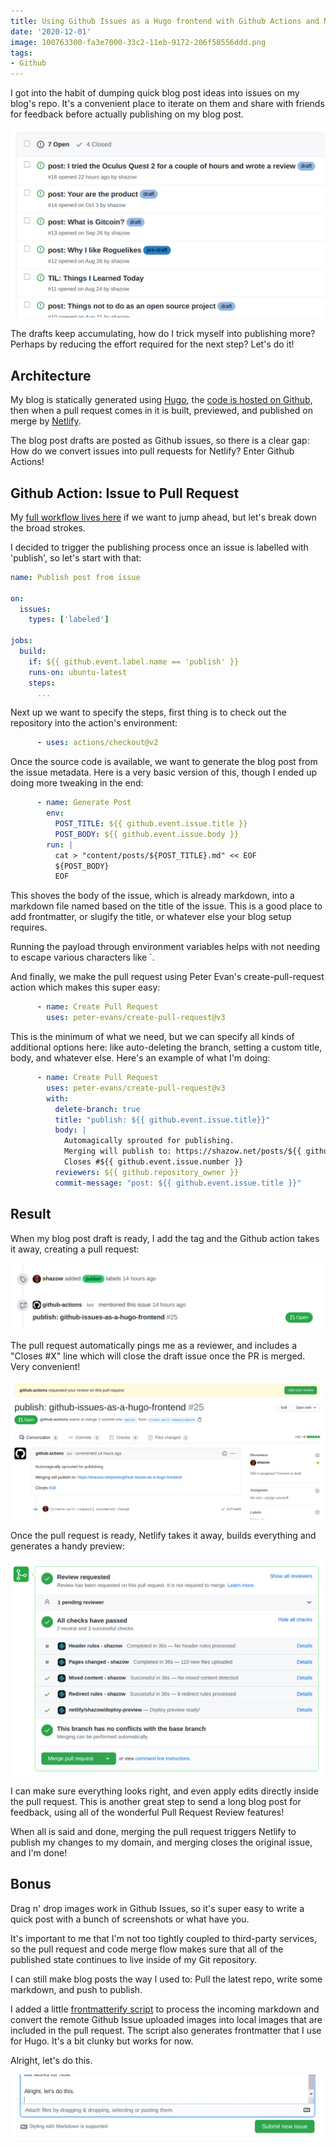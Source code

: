 ```yaml
---
title: Using Github Issues as a Hugo frontend with Github Actions and Netlify
date: '2020-12-01'
image: 100763300-fa3e7000-33c2-11eb-9172-206f58556ddd.png
tags:
- Github
---
```

I got into the habit of dumping quick blog post ideas into issues on my blog's repo. It's a convenient place to iterate on them and share with friends for feedback before actually publishing on my blog post.

![image](100761218-a6cb2280-33c0-11eb-92df-1b52d91cc16e.png)

The drafts keep accumulating, how do I trick myself into publishing more? Perhaps by reducing the effort required for the next step? Let's do it!

## Architecture

My blog is statically generated using [Hugo](https://github.com/gohugoio/hugo), the [code is hosted on Github](https://github.com/shazow/shazow.net), then when a pull request comes in it is built, previewed, and published on merge by [Netlify](https://netlify.com/).

The blog post drafts are posted as Github issues, so there is a clear gap: How do we convert issues into pull requests for Netlify? Enter Github Actions!

## Github Action: Issue to Pull Request

My [full workflow lives here](https://github.com/shazow/shazow.net/blob/master/.github/workflows/publish.yml) if we want to jump ahead, but let's break down the broad strokes.

I decided to trigger the publishing process once an issue is labelled with 'publish', so let's start with that:

```yaml
name: Publish post from issue

on:
  issues:
    types: ['labeled']

jobs:
  build:
    if: ${{ github.event.label.name == 'publish' }}
    runs-on: ubuntu-latest
    steps:
      ...
```

Next up we want to specify the steps, first thing is to check out the repository into the action's environment:

```yaml
      - uses: actions/checkout@v2
```

Once the source code is available, we want to generate the blog post from the issue metadata. Here is a very basic version of this, though I ended up doing more tweaking in the end:

```yaml
      - name: Generate Post
        env:
          POST_TITLE: ${{ github.event.issue.title }}
          POST_BODY: ${{ github.event.issue.body }}
        run: |
          cat > "content/posts/${POST_TITLE}.md" << EOF
          ${POST_BODY}
          EOF
```

This shoves the body of the issue, which is already markdown, into a markdown file named based on the title of the issue. This is a good place to add frontmatter, or slugify the title, or whatever else your blog setup requires.

Running the payload through environment variables helps with not needing to escape various characters like \`.

And finally, we make the pull request using Peter Evan's create-pull-request action which makes this super easy:

```yaml
      - name: Create Pull Request
        uses: peter-evans/create-pull-request@v3
```

This is the minimum of what we need, but we can specify all kinds of additional options here: like auto-deleting the branch, setting a custom title, body, and whatever else. Here's an example of what I'm doing:

```yaml
      - name: Create Pull Request
        uses: peter-evans/create-pull-request@v3
        with:
          delete-branch: true
          title: "publish: ${{ github.event.issue.title}}"
          body: |
            Automagically sprouted for publishing.
            Merging will publish to: https://shazow.net/posts/${{ github.event.issue.title }}
            Closes #${{ github.event.issue.number }}
          reviewers: ${{ github.repository_owner }}
          commit-message: "post: ${{ github.event.issue.title }}"
```


## Result

When my blog post draft is ready, I add the tag and the Github action takes it away, creating a pull request:

![image](100763017-a764b880-33c2-11eb-860f-5bab932ac558.png)

The pull request automatically pings me as a reviewer, and includes a "Closes #X" line which will close the draft issue once the PR is merged. Very convenient!

![image](100763219-ded36500-33c2-11eb-8387-ff28b6561875.png)

Once the pull request is ready, Netlify takes it away, builds everything and generates a handy preview:

![image](100763300-fa3e7000-33c2-11eb-9172-206f58556ddd.png)

I can make sure everything looks right, and even apply edits directly inside the pull request. This is another great step to send a long blog post for feedback, using all of the wonderful Pull Request Review features!

When all is said and done, merging the pull request triggers Netlify to publish my changes to my domain, and merging closes the original issue, and I'm done!

## Bonus

Drag n' drop images work in Github Issues, so it's super easy to write a quick post with a bunch of screenshots or what have you.

It's important to me that I'm not too tightly coupled to third-party services, so the pull request and code merge flow makes sure that all of the published state continues to live inside of my Git repository.

I can still make blog posts the way I used to: Pull the latest repo, write some markdown, and push to publish.

I added a little [frontmatterify script](https://github.com/shazow/shazow.net/blob/master/frontmatterify) to process the incoming markdown and convert the remote Github Issue uploaded images into local images that are included in the pull request. The script also generates frontmatter that I use for Hugo. It's a bit clunky but works for now.

Alright, let's do this.

![image](100764184-11ca2880-33c4-11eb-8c84-e992765ace49.png)

